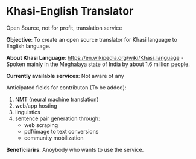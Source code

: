 # Khasi-English Translator

Open Source, not for profit, translation service

**Objective**: To create an open source translator for Khasi language to English language. 

**About Khasi Language**: https://en.wikipedia.org/wiki/Khasi_language - Spoken mainly in the Meghalaya state of India by about 1.6 million people.

**Currently available services**: Not aware of any

Anticipated fields for contributon (To be added):
1. NMT (neural machine translation)
2. web/app hosting
3. linguistics
4. sentence pair generation through:
   - web scraping
   - pdf/image to text conversions
   - community mobilization 
   
**Beneficiarirs**: Anoybody who wants to use the service.   


